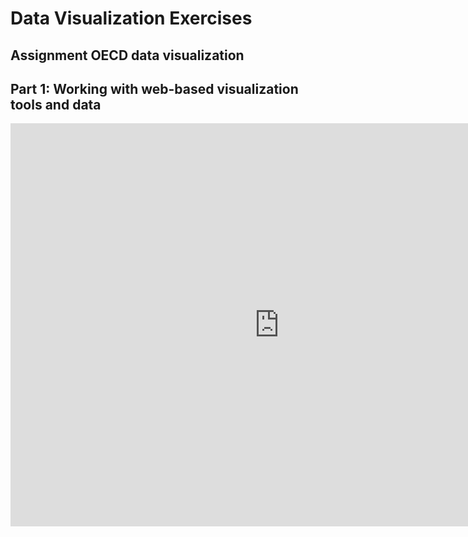 # Data Visualization Exercises

## Assignment OECD data visualization

## Part 1: Working with web-based visualization tools and data

<iframe src="https://data.oecd.org/chart/5JjJ" width="860" height="645" style="border: 0" mozallowfullscreen="true" webkitallowfullscreen="true" allowfullscreen="true"><a href="https://data.oecd.org/chart/5JjJ" target="_blank">OECD Chart: General government debt, Total, % of GDP, Annual, 2015</a></iframe>
